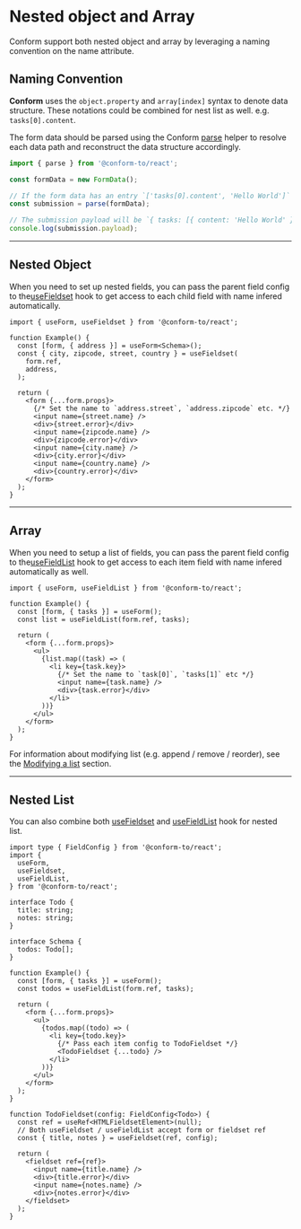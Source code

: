 # Nested object and Array

Conform support both nested object and array by leveraging a naming convention on the name attribute.

<!-- row -->

<!-- col -->

## Naming Convention

**Conform** uses the `object.property` and `array[index]` syntax to denote data structure. These notations could be combined for nest list as well. e.g. `tasks[0].content`.

The form data should be parsed using the Conform [parse](/packages/conform-react/README.md#parse) helper to resolve each data path and reconstruct the data structure accordingly.

<!-- /col -->

<!-- col sticky=true -->

```ts
import { parse } from '@conform-to/react';

const formData = new FormData();

// If the form data has an entry `['tasks[0].content', 'Hello World']`
const submission = parse(formData);

// The submission payload will be `{ tasks: [{ content: 'Hello World' }] }`
console.log(submission.payload);
```

<!-- /col -->

<!-- /row -->

---

<!-- row -->

<!-- col -->

## Nested Object

When you need to set up nested fields, you can pass the parent field config to the[useFieldset](/packages/conform-react/README.md#usefieldset) hook to get access to each child field with name infered automatically.

<!-- /col -->

<!-- col sticky=true -->

```tsx
import { useForm, useFieldset } from '@conform-to/react';

function Example() {
  const [form, { address }] = useForm<Schema>();
  const { city, zipcode, street, country } = useFieldset(
    form.ref,
    address,
  );

  return (
    <form {...form.props}>
      {/* Set the name to `address.street`, `address.zipcode` etc. */}
      <input name={street.name} />
      <div>{street.error}</div>
      <input name={zipcode.name} />
      <div>{zipcode.error}</div>
      <input name={city.name} />
      <div>{city.error}</div>
      <input name={country.name} />
      <div>{country.error}</div>
    </form>
  );
}
```

<!-- /col -->

<!-- /row -->

---

<!-- row -->

<!-- col -->

## Array

When you need to setup a list of fields, you can pass the parent field config to the[useFieldList](/packages/conform-react/README.md#usefieldlist) hook to get access to each item field with name infered automatically as well.

<!-- /col -->

<!-- col sticky=true -->

```tsx
import { useForm, useFieldList } from '@conform-to/react';

function Example() {
  const [form, { tasks }] = useForm();
  const list = useFieldList(form.ref, tasks);

  return (
    <form {...form.props}>
      <ul>
        {list.map((task) => (
          <li key={task.key}>
            {/* Set the name to `task[0]`, `tasks[1]` etc */}
            <input name={task.name} />
            <div>{task.error}</div>
          </li>
        ))}
      </ul>
    </form>
  );
}
```

For information about modifying list (e.g. append / remove / reorder), see the [Modifying a list](/docs/intent-button.md#modifying-a-list) section.

<!-- /col -->

<!-- /row -->

---

<!-- row -->

<!-- col -->

## Nested List

You can also combine both [useFieldset](/packages/conform-react/README.md#usefieldset) and [useFieldList](/packages/conform-react/README.md#usefieldlist) hook for nested list.

```tsx
import type { FieldConfig } from '@conform-to/react';
import {
  useForm,
  useFieldset,
  useFieldList,
} from '@conform-to/react';

interface Todo {
  title: string;
  notes: string;
}

interface Schema {
  todos: Todo[];
}

function Example() {
  const [form, { tasks }] = useForm();
  const todos = useFieldList(form.ref, tasks);

  return (
    <form {...form.props}>
      <ul>
        {todos.map((todo) => (
          <li key={todo.key}>
            {/* Pass each item config to TodoFieldset */}
            <TodoFieldset {...todo} />
          </li>
        ))}
      </ul>
    </form>
  );
}

function TodoFieldset(config: FieldConfig<Todo>) {
  const ref = useRef<HTMLFieldsetElement>(null);
  // Both useFieldset / useFieldList accept form or fieldset ref
  const { title, notes } = useFieldset(ref, config);

  return (
    <fieldset ref={ref}>
      <input name={title.name} />
      <div>{title.error}</div>
      <input name={notes.name} />
      <div>{notes.error}</div>
    </fieldset>
  );
}
```

<!-- /col -->

<!-- /row -->
